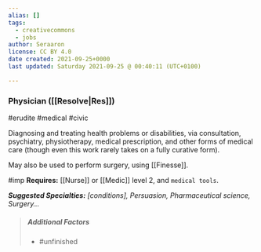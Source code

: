 ```yaml
---
alias: []
tags:
  - creativecommons
  - jobs
author: Seraaron
license: CC BY 4.0
date created: 2021-09-25+0000
last updated: Saturday 2021-09-25 @ 00:40:11 (UTC+0100)

---
```


### Physician ([[Resolve|Res]])

#erudite #medical #civic 

Diagnosing and treating health problems or disabilities, via consultation, psychiatry, physiotherapy, medical prescription, and other forms of medical care (though even this work rarely takes on a fully curative form).

May also be used to perform surgery, using [[Finesse]].

#imp **Requires:** [[Nurse]] or [[Medic]] level 2, and `medical tools`.

_**Suggested Specialties:** [conditions], Persuasion, Pharmaceutical science, Surgery…_

> ##### Additional Factors
>
> -   #unfinished
